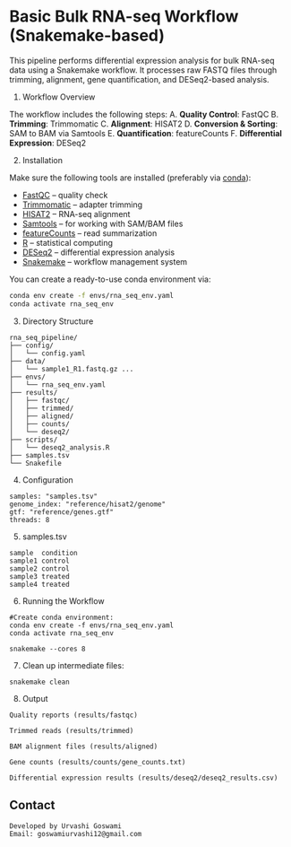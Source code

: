 # Basic Bulk RNA-seq Workflow (Snakemake-based)

This pipeline performs differential expression analysis for bulk RNA-seq data using a Snakemake workflow. It processes raw FASTQ files through trimming, alignment, gene quantification, and DESeq2-based analysis.

1. Workflow Overview

The workflow includes the following steps:
A. **Quality Control**: FastQC
B.  **Trimming**: Trimmomatic
C.  **Alignment**: HISAT2
D.  **Conversion & Sorting**: SAM to BAM via Samtools
E.  **Quantification**: featureCounts
F.  **Differential Expression**: DESeq2




2. Installation


Make sure the following tools are installed (preferably via [conda](https://docs.conda.io/en/latest/)):

- [FastQC](https://www.bioinformatics.babraham.ac.uk/projects/fastqc/) – quality check
- [Trimmomatic](http://www.usadellab.org/cms/?page=trimmomatic) – adapter trimming
- [HISAT2](https://daehwankimlab.github.io/hisat2/) – RNA-seq alignment
- [Samtools](http://www.htslib.org/) – for working with SAM/BAM files
- [featureCounts](http://bioinf.wehi.edu.au/featureCounts/) – read summarization
- [R](https://www.r-project.org/) – statistical computing
- [DESeq2](https://bioconductor.org/packages/release/bioc/html/DESeq2.html) – differential expression analysis
- [Snakemake](https://snakemake.readthedocs.io/en/stable/) – workflow management system

You can create a ready-to-use conda environment via:

```bash
conda env create -f envs/rna_seq_env.yaml
conda activate rna_seq_env
```

3. Directory Structure

```
rna_seq_pipeline/
├── config/
│   └── config.yaml
├── data/
│   └── sample1_R1.fastq.gz ...
├── envs/
│   └── rna_seq_env.yaml
├── results/
│   ├── fastqc/
│   ├── trimmed/
│   ├── aligned/
│   ├── counts/
│   └── deseq2/
├── scripts/
│   └── deseq2_analysis.R
├── samples.tsv
└── Snakefile
```

4. Configuration

```
samples: "samples.tsv"
genome_index: "reference/hisat2/genome"
gtf: "reference/genes.gtf"
threads: 8
```
5. samples.tsv

```
sample	condition
sample1	control
sample2	control
sample3	treated
sample4	treated
```
6. Running the Workflow
   

```
#Create conda environment:
conda env create -f envs/rna_seq_env.yaml
conda activate rna_seq_env
```
```
snakemake --cores 8
```
7. Clean up intermediate files:
```
snakemake clean
```

8. Output
```
Quality reports (results/fastqc)

Trimmed reads (results/trimmed)

BAM alignment files (results/aligned)

Gene counts (results/counts/gene_counts.txt)

Differential expression results (results/deseq2/deseq2_results.csv)
```

## Contact
```
Developed by Urvashi Goswami  
Email: goswamiurvashi12@gmail.com  
```
